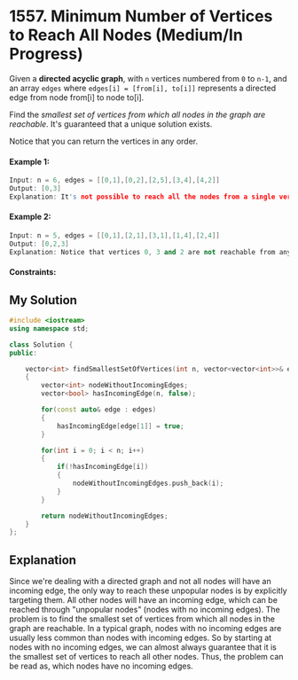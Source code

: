 # 1557. Minimum Number of Vertices to Reach All Nodes (Medium/In Progress)

Given a **directed acyclic graph**, with `n` vertices numbered from `0` to `n-1`, and an array `edges` where `edges[i] = [from[i], to[i]]` represents a directed edge from node from[i] to node to[i].

Find the *smallest set of vertices from which all nodes in the graph are reachable*. It's guaranteed that a unique solution exists.

Notice that you can return the vertices in any order.

#### Example 1:

```c++
Input: n = 6, edges = [[0,1],[0,2],[2,5],[3,4],[4,2]]
Output: [0,3]
Explanation: It's not possible to reach all the nodes from a single vertex. From 0 we can reach [0,1,2,5]. From 3 we can reach [3,4,2,5]. So we output [0,3].
```


#### Example 2:

```c++
Input: n = 5, edges = [[0,1],[2,1],[3,1],[1,4],[2,4]]
Output: [0,2,3]
Explanation: Notice that vertices 0, 3 and 2 are not reachable from any other node, so we must include them. Also any of these vertices can reach nodes 1 and 4.
```

#### Constraints:



## My Solution

```c++
#include <iostream>
using namespace std;

class Solution {
public:

    vector<int> findSmallestSetOfVertices(int n, vector<vector<int>>& edges)
    {
        vector<int> nodeWithoutIncomingEdges;
        vector<bool> hasIncomingEdge(n, false);

        for(const auto& edge : edges)
        {
            hasIncomingEdge[edge[1]] = true;
        }

        for(int i = 0; i < n; i++)
        {
            if(!hasIncomingEdge[i])
            {
                nodeWithoutIncomingEdges.push_back(i);
            }
        }

        return nodeWithoutIncomingEdges;
    }
};
```

## Explanation
Since we're dealing with a directed graph and not all nodes will have an incoming edge, the only way to reach these unpopular nodes is by explicitly targeting them. All other nodes will have an incoming edge, which can be reached through "unpopular nodes" (nodes with no incoming edges). The problem is to find the smallest set of vertices from which all nodes in the graph are reachable. In a typical graph, nodes with no incoming edges are usually less common than nodes with incoming edges. So by starting at nodes with no incoming edges, we can almost always guarantee that it is the smallest set of vertices to reach all other nodes. Thus, the problem can be read as, which nodes have no incoming edges.
